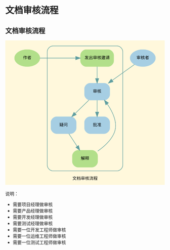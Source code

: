 # 文档审核流程

## 文档审核流程

![文档审核流程](./diagrams/process-doc-review.dot.svg)

说明：

- 需要项目经理做审核
- 需要产品经理做审核
- 需要开发经理做审核
- 需要测试经理做审核
- 需要一位开发工程师做审核
- 需要一位运维工程师做审核
- 需要一位测试工程师做审核
